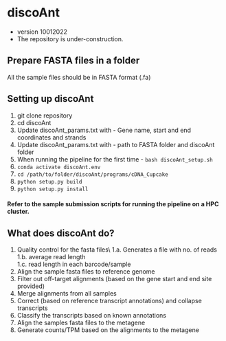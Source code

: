 # discoAnt
- version 10012022
- The repository is under-construction.

## Prepare FASTA files in a folder
All the sample files should be in FASTA format (.fa)

## Setting up discoAnt

1. git clone repository
2. cd discoAnt
3. Update discoAnt_params.txt with - Gene name, start and end coordinates and strands
4. Update discoAnt_params.txt with - path to FASTA folder and discoAnt folder
5. When running the pipeline for the first time - ```bash discoAnt_setup.sh```
6. ```conda activate discoAnt.env```
7. ```cd /path/to/folder/discoAnt/programs/cDNA_Cupcake```
8. ```python setup.py build```
9. ```python setup.py install```

#### Refer to the sample submission scripts for running the pipeline on a HPC cluster.

## What does discoAnt do?

1. Quality control for the fasta files\ 
1.a. Generates a file with no. of reads\
1.b. average read length\
1.c. read length in each barcode/sample 
2. Align the sample fasta files to reference genome
3. Filter out off-target alignments (based on the gene start and end site provided)
4. Merge alignments from all samples
5. Correct (based on reference transcript annotations) and collapse transcripts
6. Classify the transcripts based on known annotations 
7. Align the samples fasta files to the metagene 
8. Generate counts/TPM based on the alignments to the metagene



